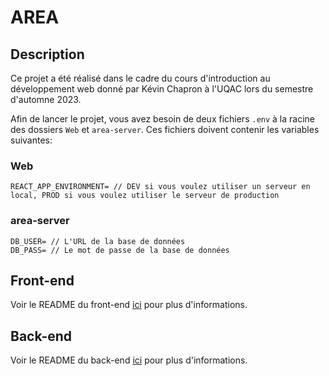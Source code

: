 # AREA

## Description

Ce projet a été réalisé dans le cadre du cours d'introduction au développement web donné par Kévin Chapron à l'UQAC lors du semestre d'automne 2023.

Afin de lancer le projet, vous avez besoin de deux fichiers `.env` à la racine des dossiers `Web` et `area-server`. Ces fichiers doivent contenir les variables suivantes:

### Web

```
REACT_APP_ENVIRONMENT= // DEV si vous voulez utiliser un serveur en local, PROD si vous voulez utiliser le serveur de production
```

### area-server

```
DB_USER= // L'URL de la base de données
DB_PASS= // Le mot de passe de la base de données
```

## Front-end

Voir le README du front-end [ici](./Web/README.md) pour plus d'informations.

## Back-end

Voir le README du back-end [ici](./area-server/README.md) pour plus d'informations.
